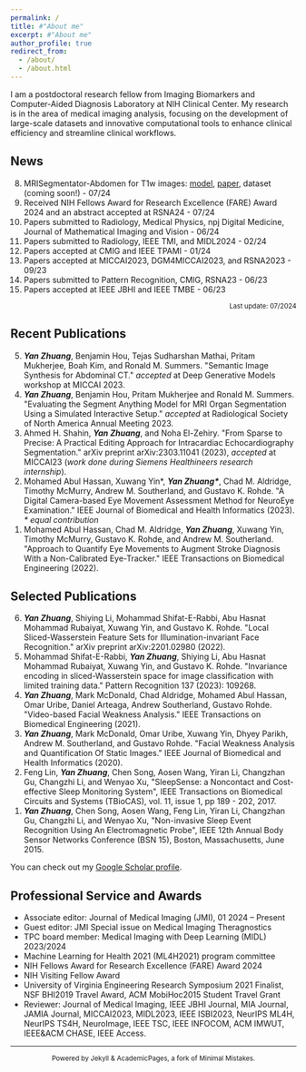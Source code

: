 ```yaml
---
permalink: /
title: #"About me"
excerpt: #"About me"
author_profile: true
redirect_from: 
  - /about/
  - /about.html
---
```



I am a postdoctoral research fellow from Imaging Biomarkers and Computer-Aided Diagnosis Laboratory at NIH Clinical Center. My research is in the area of medical imaging analysis, focusing on the development of large-scale datasets and innovative computational tools to enhance clinical efficiency and streamline clinical workflows.

<!---
My research focuses on medical image analysis, medical computer vision, and mobile health, particularly in the development of AI (deep learning) models for medical image segmentation and computer-aided diagnosis.

I am a postdoctoral research fellow from Imaging Biomarkers and Computer-Aided Diagnosis Laboratory at NIH Clinical Center. My research focuses on large-scale medical imaging analysis and medical computer vision. Specifically, I am interested in medical image segmentation and classification in the few-sample setting, i.e., few-shot learning and domain adaptation.
-->

<!---
I got my PhD from Imaging and Data Science Lab under Prof. Gustavo Rohde guidance at University of Virginia. During my PhD training, I did a research internship with cardiovascular imaging team at Siemens Healthineers, Princeton, NJ. Previously, I was a research associate @ ESC Lab under Prof. Wenyao Xu guidance from 2014-2015, University at Buffalo. I got my M.S. degree from University at Buffalo.
-->

<!---
My research interests are optimal transport learning for biomedical imaging analysis and medical computer vision. In addition, I am very interested in smart and connected health. I got my PhD from Imaging and Data Science Lab under Prof. Gustavo Rohde guidance, University of Virginia. Previously, I was a research associate @ ESC Lab under Prof. Wenyao Xu guidance from 2014-2015, University at Buffalo. I got my M.S. degree from University at Buffalo.
-->


News
-----
8. MRISegmentator-Abdomen for T1w images: [model](https://github.com/rsummers11/MRISegmentator), [paper](https://arxiv.org/abs/2405.05944), dataset (coming soon!) - 07/24
7. Received NIH Fellows Award for Research Excellence (FARE) Award 2024 and an abstract accepted at RSNA24 - 07/24
6. Papers submitted to Radiology, Medical Physics, npj Digital Medicine, Journal of Mathematical Imaging and Vision - 06/24
5. Papers submitted to Radiology, IEEE TMI, and MIDL2024 - 02/24
4. Papers accepted at CMIG and IEEE TPAMI - 01/24
3. Papers accepted at MICCAI2023, DGM4MICCAI2023, and RSNA2023 - 09/23
2. Papers submitted to Pattern Recognition, CMIG, RSNA23 - 06/23
1. Papers accepted at IEEE JBHI and IEEE TMBE - 06/23


<p style="text-align:right"><sup>Last update: 07/2024</sup></p>

Recent Publications
-----
<ol reversed>
  <li> <strong><em>Yan Zhuang</em></strong>, Benjamin Hou, Tejas Sudharshan Mathai, Pritam Mukherjee, Boah Kim, and Ronald M. Summers. "Semantic Image Synthesis for Abdominal CT." <em>accepted</em> at Deep Generative Models workshop at MICCAI 2023.</li>
  <li> <strong><em>Yan Zhuang</em></strong>, Benjamin Hou, Pritam Mukherjee and Ronald M. Summers. "Evaluating the Segment Anything Model for MRI Organ Segmentation Using a Simulated Interactive Setup." <em>accepted</em> at Radiological Society of North America Annual Meeting 2023.</li>
  <li> Ahmed H. Shahin, <strong><em>Yan Zhuang</em></strong>, and Noha El-Zehiry. "From Sparse to Precise: A Practical Editing Approach for Intracardiac Echocardiography Segmentation." arXiv preprint arXiv:2303.11041 (2023), <em>accepted</em> at MICCAI23 (<em>work done during Siemens Healthineers research internship</em>).</li>
  <li> Mohamed Abul Hassan, Xuwang Yin*, <strong><em>Yan Zhuang*</em></strong>, Chad M. Aldridge, Timothy McMurry, Andrew M. Southerland, and Gustavo K. Rohde. "A Digital Camera-based Eye Movement Assessment Method for NeuroEye Examination." IEEE Journal of Biomedical and Health Informatics (2023). <em>* equal contribution</em></li>
  <li> Mohamed Abul Hassan, Chad M. Aldridge, <strong><em>Yan Zhuang</em></strong>, Xuwang Yin, Timothy McMurry, Gustavo K. Rohde, and Andrew M. Southerland. "Approach to Quantify Eye Movements to Augment Stroke Diagnosis With a Non-Calibrated Eye-Tracker." IEEE Transactions on Biomedical Engineering (2022).</li>
</ol>


Selected Publications
-----
<ol reversed>
  <li><strong><em>Yan Zhuang</em></strong>, Shiying Li, Mohammad Shifat-E-Rabbi, Abu Hasnat Mohammad Rubaiyat, Xuwang Yin, and Gustavo K. Rohde. "Local Sliced-Wasserstein Feature Sets for Illumination-invariant Face Recognition." arXiv preprint arXiv:2201.02980 (2022).</li>
  <li> Mohammad Shifat-E-Rabbi, <strong><em>Yan Zhuang</em></strong>, Shiying Li, Abu Hasnat Mohammad Rubaiyat, Xuwang Yin, and Gustavo K. Rohde. "Invariance encoding in sliced-Wasserstein space for image classification with limited training data." Pattern Recognition 137 (2023): 109268.</li>
  <li><strong><em>Yan Zhuang</em></strong>, Mark McDonald, Chad Aldridge, Mohamed Abul Hassan, Omar Uribe, Daniel Arteaga, Andrew Southerland, Gustavo Rohde. "Video-based Facial Weakness Analysis." IEEE Transactions on Biomedical Engineering (2021).</li>
  <li><strong><em>Yan Zhuang</em></strong>, Mark McDonald, Omar Uribe, Xuwang Yin, Dhyey Parikh, Andrew M. Southerland, and Gustavo Rohde. "Facial Weakness Analysis and Quantification Of Static Images." IEEE Journal of Biomedical and Health Informatics (2020).</li>
  <li>Feng Lin, <strong><em>Yan Zhuang</em></strong>, Chen Song, Aosen Wang, Yiran Li, Changzhan Gu, Changzhi Li, and Wenyao Xu, "SleepSense: a Noncontact and Cost-effective Sleep Monitoring System", IEEE Transactions on Biomedical Circuits and Systems (TBioCAS), vol. 11, issue 1, pp 189 - 202, 2017.</li>
  <li><strong><em>Yan Zhuang</em></strong>, Chen Song, Aosen Wang, Feng Lin, Yiran Li, Changzhan Gu, Changzhi Li, and Wenyao Xu, "Non-invasive Sleep Event Recognition Using An Electromagnetic Probe", IEEE 12th Annual Body Sensor Networks Conference (BSN 15), Boston, Massachusetts, June 2015.</li>
</ol>

You can check out my [Google Scholar profile](https://scholar.google.com/citations?user=v562Dw4AAAAJ&hl=en&authuser=1).


Professional Service and Awards
----- 
* Associate editor: Journal of Medical Imaging (JMI), 01 2024 – Present  
* Guest editor: JMI Special issue on Medical Imaging Theragnostics
* TPC board member: Medical Imaging with Deep Learning (MIDL) 2023/2024  
* Machine Learning for Health 2021 (ML4H2021) program committee  
* NIH Fellows Award for Research Excellence (FARE) Award 2024  
* NIH Visiting Fellow Award  
* University of Virginia Engineering Research Symposium 2021 Finalist, NSF BHI2019 Travel Award, ACM MobiHoc2015 Student Travel Grant
* Reviewer: Journal of Medical Imaging, IEEE JBHI Journal, MIA Journal, JAMIA Journal, MICCAI2023, MIDL2023, IEEE ISBI2023, NeurIPS ML4H, NeurIPS TS4H, NeuroImage, IEEE TSC, IEEE INFOCOM, ACM IMWUT, IEEE&ACM CHASE, IEEE Access.


-----
<p style="text-align:center"><sup>Powered by Jekyll & AcademicPages, a fork of Minimal Mistakes. </sup></p>


